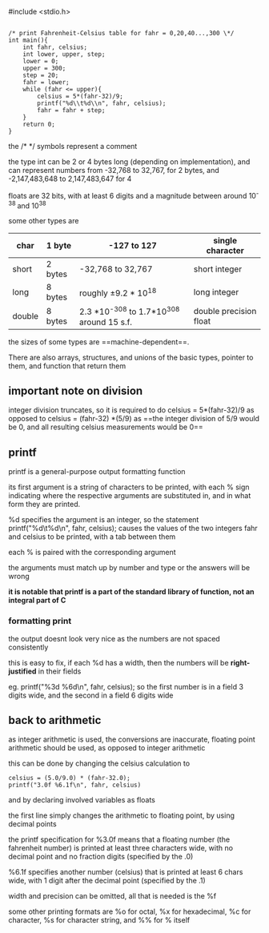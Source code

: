 \#include <stdio.h>
```

/* print Fahrenheit-Celsius table for fahr = 0,20,40...,300 \*/
int main(){
	int fahr, celsius;
	int lower, upper, step;
	lower = 0;
	upper = 300;
	step = 20;
	fahr = lower;
	while (fahr <= upper){
		celsius = 5*(fahr-32)/9;
		printf("%d\\t%d\\n", fahr, celsius);
		fahr = fahr + step;
	}
	return 0;
}

```
the /*  \*/  symbols represent a comment

the type int can be 2 or 4 bytes long (depending on implementation), and can represent numbers from -32,768 to 32,767, for 2 bytes, and -2,147,483,648 to 2,147,483,647 for 4

floats are 32 bits, with at least 6 digits and a magnitude between around 10<sup>-38 </sup> and 10<sup>38</sup> 

some other types are 

| char   | 1 byte  | -127 to 127                                                     | single character       |
| ------ | ------- | --------------------------------------------------------------- | ---------------------- |
| short  | 2 bytes | -32,768 to 32,767                                               | short integer          |
| long   | 8 bytes | roughly ±9.2 \* 10<sup>18</sup>                                 | long integer           |
| double | 8 bytes | 2.3 \*10<sup>-308</sup> to 1.7\*10<sup>308</sup> around 15 s.f. | double precision float |

the sizes of some types are ==machine-dependent==. 

There are also arrays, structures, and unions of the basic types, pointer to them, and function that return them

## important note on division

integer division truncates, so it is required to do
	celsius = 5*(fahr-32)/9
as opposed to
	celsius = (fahr-32) \*(5/9)
as ==the integer division of 5/9 would be 0, and all resulting celsius measurements would be 0==

## printf

printf is a general-purpose output formatting function

its first argument is a string of characters to be printed, with each % sign indicating where the respective arguments are substituted in, and in what form they are printed.

%d specifies the argument is an integer, so the statement
	printf("%d\\t%d\\n", fahr, celsius);
causes the values of the two integers fahr and celsius to be printed, with a tab between them

each % is paired with the corresponding argument

the arguments must match up by number and type or the answers will be wrong

**it is notable that printf is a part of the standard library of function, not an integral part of C**


### formatting print

the output doesnt look very nice as the numbers are not spaced consistently

this is easy to fix, if each %d has a width, then the numbers will be **right-justified** in their fields

eg.
	printf("%3d %6d\\n", fahr, celsius);
so the first number is in a field 3 digits wide, and the second in a field 6 digits wide


## back to arithmetic

as integer arithmetic is used, the conversions are inaccurate, floating point arithmetic should be used, as opposed to integer arithmetic

this can be done by changing the celsius calculation to

	celsius = (5.0/9.0) * (fahr-32.0);
	printf("3.0f %6.1f\n", fahr, celsius)

and by declaring involved variables as floats

the first line simply changes the arithmetic to floating point, by using decimal points

the printf specification for %3.0f means that a floating number (the fahrenheit number) is printed at least three characters wide, with no decimal point and no fraction digits (specified by the .0)

%6.1f specifies another number (celsius) that is printed at least 6 chars wide, with 1 digit after the decimal point (specified by the .1)

width and precision can be omitted, all that is needed is the %f

some other printing formats are %o for octal, %x for hexadecimal, %c for character, %s for character string, and \%\% for % itself
